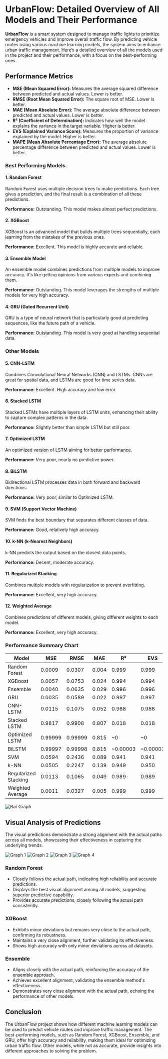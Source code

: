 # UrbanFlow: Detailed Overview of All Models and Their Performance

**UrbanFlow** is a smart system designed to manage traffic lights to prioritize emergency vehicles and improve overall
traffic flow. By predicting vehicle routes using various machine learning models, the system aims to enhance urban
traffic management. Here’s a detailed overview of all the models used in the project and their performance, with a focus
on the best-performing ones.

## Performance Metrics

- **MSE (Mean Squared Error):** Measures the average squared difference between predicted and actual values. Lower is
  better.
- **RMSE (Root Mean Squared Error):** The square root of MSE. Lower is better.
- **MAE (Mean Absolute Error):** The average absolute difference between predicted and actual values. Lower is better.
- **R² (Coefficient of Determination):** Indicates how well the model explains the variance in the target variable.
  Higher is better.
- **EVS (Explained Variance Score):** Measures the proportion of variance explained by the model. Higher is better.
- **MAPE (Mean Absolute Percentage Error):** The average absolute percentage difference between predicted and actual
  values. Lower is better.

### Best Performing Models

#### 1. **Random Forest**

Random Forest uses multiple decision trees to make predictions. Each tree gives a prediction, and the final result is a
combination of all these predictions.

**Performance:** Outstanding. This model makes almost perfect predictions.

#### 2. **XGBoost**

XGBoost is an advanced model that builds multiple trees sequentially, each learning from the mistakes of the previous
ones.

**Performance:** Excellent. This model is highly accurate and reliable.

#### 3. **Ensemble Model**

An ensemble model combines predictions from multiple models to improve accuracy. It's like getting opinions from various
experts and combining them.

**Performance:** Outstanding. This model leverages the strengths of multiple models for very high accuracy.

#### 4. **GRU (Gated Recurrent Unit)**

GRU is a type of neural network that is particularly good at predicting sequences, like the future path of a vehicle.

**Performance:** Outstanding. This model is very good at handling sequential data.

### Other Models

#### 5. **CNN-LSTM**

Combines Convolutional Neural Networks (CNN) and LSTMs. CNNs are great for spatial data, and LSTMs are good for time
series data.

**Performance:** Excellent. High accuracy and low error.

#### 6. **Stacked LSTM**

Stacked LSTMs have multiple layers of LSTM units, enhancing their ability to capture complex patterns in the data.

**Performance:** Slightly better than simple LSTM but still poor.

#### 7. **Optimized LSTM**

An optimized version of LSTM aiming for better performance.

**Performance:** Very poor, nearly no predictive power.

#### 8. **BiLSTM**

Bidirectional LSTM processes data in both forward and backward directions.

**Performance:** Very poor, similar to Optimized LSTM.

#### 9. **SVM (Support Vector Machine)**

SVM finds the best boundary that separates different classes of data.

**Performance:** Good, relatively high accuracy.

#### 10. **k-NN (k-Nearest Neighbors)**

k-NN predicts the output based on the closest data points.

**Performance:** Decent, moderate accuracy.

#### 11. **Regularized Stacking**

Combines multiple models with regularization to prevent overfitting.

**Performance:** Excellent, very high accuracy.

#### 12. **Weighted Average**

Combines predictions of different models, giving different weights to each model.

**Performance:** Excellent, very high accuracy.

### Performance Summary Chart

| Model                | MSE     | RMSE    | MAE   | R²       | EVS      | MAPE     | Performance |
|----------------------|---------|---------|-------|----------|----------|----------|-------------|
| Random Forest        | 0.0009  | 0.0307  | 0.004 | 0.999    | 0.999    | 0.784%   | Outstanding |
| XGBoost              | 0.0057  | 0.0753  | 0.024 | 0.994    | 0.994    | 4.301%   | Excellent   |
| Ensemble             | 0.0040  | 0.0635  | 0.029 | 0.996    | 0.996    | 4.357%   | Outstanding |
| GRU                  | 0.0035  | 0.0589  | 0.022 | 0.997    | 0.997    | 5.063%   | Outstanding |
| CNN-LSTM             | 0.0115  | 0.1075  | 0.052 | 0.988    | 0.988    | 13.788%  | Excellent   |
| Stacked LSTM         | 0.9817  | 0.9908  | 0.807 | 0.018    | 0.018    | 100.345% | Poor        |
| Optimized LSTM       | 0.99999 | 0.99999 | 0.815 | ~0       | ~0       | 99.997%  | Very Poor   |
| BiLSTM               | 0.99997 | 0.99998 | 0.815 | ~0.00003 | ~0.00003 | 99.909%  | Very Poor   |
| SVM                  | 0.0594  | 0.2436  | 0.089 | 0.941    | 0.941    | 24.444%  | Good        |
| k-NN                 | 0.0505  | 0.2247  | 0.139 | 0.949    | 0.950    | 44.521%  | Decent      |
| Regularized Stacking | 0.0113  | 0.1065  | 0.049 | 0.989    | 0.989    | 12.998%  | Excellent   |
| Weighted Average     | 0.0011  | 0.0327  | 0.005 | 0.999    | 0.999    | 1.107%   | Excellent   |

![Bar Graph](outputs/results/evaluation_results.png?raw=true)

## Visual Analysis of Predictions

The visual predictions demonstrate a strong alignment with the actual paths across all models, showcasing their
effectiveness in capturing the underlying trends.

![Graph 1](outputs/results/group_0_predictions.png)
![Graph 2](outputs/results/group_1_predictions.png)
![Graph 3](outputs/results/group_2_predictions.png)
![Graph 4](outputs/results/group_4_predictions.png)

### Random Forest

- Closely follows the actual path, indicating high reliability and accurate predictions.
- Displays the best visual alignment among all models, suggesting superior predictive capability.
- Provides accurate predictions, closely following the actual path consistently.

### XGBoost

- Exhibits minor deviations but remains very close to the actual path, confirming its robustness.
- Maintains a very close alignment, further validating its effectiveness.
- Shows high accuracy with only minor deviations across all datasets.

### Ensemble

- Aligns closely with the actual path, reinforcing the accuracy of the ensemble approach.
- Achieves excellent alignment, validating the ensemble method's effectiveness.
- Demonstrates very close alignment with the actual path, echoing the performance of other models.

## Conclusion

The UrbanFlow project shows how different machine learning models can be used to predict vehicle routes and improve
traffic management. The best-performing models, such as Random Forest, XGBoost, Ensemble, and GRU, offer high accuracy
and reliability, making them ideal for optimizing urban traffic flow. Other models, while not as accurate, provide
insights into different approaches to solving the problem.
